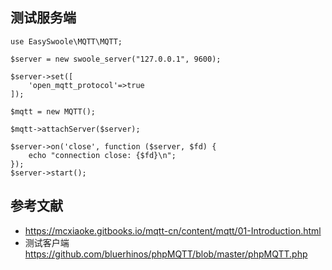 ## 测试服务端
```
use EasySwoole\MQTT\MQTT;

$server = new swoole_server("127.0.0.1", 9600);

$server->set([
    'open_mqtt_protocol'=>true
]);

$mqtt = new MQTT();

$mqtt->attachServer($server);

$server->on('close', function ($server, $fd) {
    echo "connection close: {$fd}\n";
});
$server->start();
```
## 参考文献
- https://mcxiaoke.gitbooks.io/mqtt-cn/content/mqtt/01-Introduction.html
- 测试客户端  https://github.com/bluerhinos/phpMQTT/blob/master/phpMQTT.php